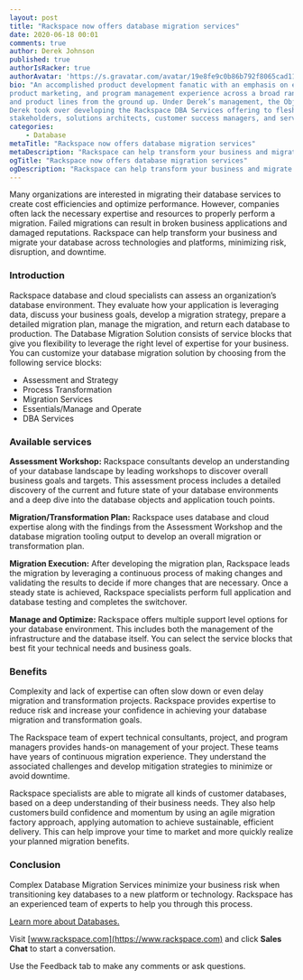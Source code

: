 ```yaml
---
layout: post
title: "Rackspace now offers database migration services"
date: 2020-06-18 00:01
comments: true
author: Derek Johnson
published: true
authorIsRacker: true
authorAvatar: 'https://s.gravatar.com/avatar/19e8fe9c0b86b792f8065cad11364cf7'
bio: "An accomplished product development fanatic with an emphasis on execution, Derek has significant product management,
product marketing, and program management experience across a broad range of industries with a track record for growing businesses
and product lines from the ground up. Under Derek’s management, the ObjectRocket MongoDB and Redis offering grew extensively. In 2019,
Derek took over developing the Rackspace DBA Services offering to flesh out the capabilities while working side by side with sales
stakeholders, solutions architects, customer success managers, and service delivery engineers."
categories:
    - Database
metaTitle: "Rackspace now offers database migration services"
metaDescription: "Rackspace can help transform your business and migrate your database across technologies and platforms, minimizing risk, disruption, and downtime."
ogTitle: "Rackspace now offers database migration services"
ogDescription: "Rackspace can help transform your business and migrate your database across technologies and platforms, minimizing risk, disruption, and downtime."
---
```


Many organizations are interested in migrating their database services to create cost efficiencies and optimize performance.
However, companies often lack the necessary expertise and resources to properly perform a migration. Failed migrations can result in
broken business applications and damaged reputations. Rackspace can help transform your business and migrate your database across
technologies and platforms, minimizing risk, disruption, and downtime.

<!-- more -->

### Introduction

Rackspace database and cloud specialists can assess an organization’s database environment. They evaluate how your
application is leveraging data, discuss your business goals, develop a migration strategy, prepare a detailed migration
plan, manage the migration, and return each database to production.
The Database Migration Solution consists of service blocks that give you flexibility to leverage the right level of
expertise for your business. You can customize your database migration solution by choosing from the following service blocks:


- Assessment and Strategy
- Process Transformation
- Migration Services
- Essentials/Manage and Operate
- DBA Services


### Available services

**Assessment Workshop:** Rackspace consultants develop an understanding of your database landscape by leading workshops to discover
overall business goals and targets. This assessment process includes a detailed discovery of the current and future state of your
database environments and a deep dive into the database objects and application touch points.

**Migration/Transformation Plan:** Rackspace uses database and cloud expertise along with the findings from the Assessment Workshop
and the database migration tooling output to develop an overall migration or transformation plan.

**Migration Execution:** After developing the migration plan, Rackspace leads the migration by leveraging a continuous process of making
changes and validating the results to decide if more changes that are necessary. Once a steady state is achieved, Rackspace specialists
perform full application and database testing and completes the switchover.

**Manage and Optimize:** Rackspace offers multiple support level options for your database environment. This includes both the management
of the infrastructure and the database itself. You can select the service blocks that best fit your technical needs and business goals.

### Benefits

Complexity and lack of expertise can often slow down or even delay migration and transformation projects. Rackspace provides expertise
to reduce risk and increase your confidence in achieving your database migration and transformation goals.

The Rackspace team of expert technical consultants, project, and program managers provides hands-on management of your project. These
teams have years of continuous migration experience. They understand the associated challenges and develop mitigation strategies to
minimize or avoid downtime. 

Rackspace specialists are able to migrate all kinds of customer databases, based on a deep understanding of their business needs.
They also help customers build confidence and momentum by using an agile migration factory approach, applying automation to achieve
sustainable, efficient delivery. This can help improve your time to market and more quickly realize your planned migration benefits.


### Conclusion

Complex Database Migration Services minimize your business risk when transitioning key databases to a new platform or technology.
Rackspace has an experienced team of experts to help you through this process.

<a class="cta blue" id="cta" href="https://www.rackspace.com/dba-services">Learn more about Databases.</a>

Visit [www.rackspace.com](https://www.rackspace.com) and click **Sales Chat**
to start a conversation.

Use the Feedback tab to make any comments or ask questions.
